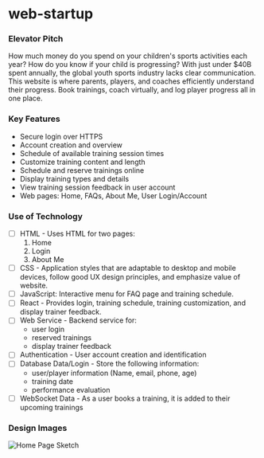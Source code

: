 # web-startup

### Elevator Pitch
How much money do you spend on your children's sports activities each year? How do you know if your child is progressing? With just under $40B spent annually, the global youth sports industry lacks clear communication. This website is where parents, players, and coaches efficiently understand their progress. Book trainings, coach virtually, and log player progress all in one place. 

### Key Features
- Secure login over HTTPS
- Account creation and overview
- Schedule of available training session times
- Customize training content and length 
- Schedule and reserve trainings online
- Display training types and details
- View training session feedback in user account
- Web pages: Home, FAQs, About Me, User Login/Account



### Use of Technology
- [ ] HTML - Uses HTML for two pages:
  1. Home
  2. Login
  3. About Me
- [ ] CSS - Application styles that are adaptable to desktop and mobile devices, follow good UX design principles, and emphasize value of website.
- [ ] JavaScript: Interactive menu for FAQ page and training schedule.
- [ ] React - Provides login, training schedule, training customization, and display trainer feedback.
- [ ] Web Service - Backend service for:
  - user login
  - reserved trainings
  - display trainer feedback
- [ ] Authentication - User account creation and identification
- [ ] Database Data/Login - Store the following information:
  - user/player information (Name, email, phone, age)
  - training date
  - performance evaluation 
- [ ] WebSocket Data - As a user books a training, it is added to their upcoming trainings

### Design Images

![Home Page Sketch](file:///Users/thys/Desktop/Screen%20Shot%202024-09-14%20at%209.24.29%20PM.png)

